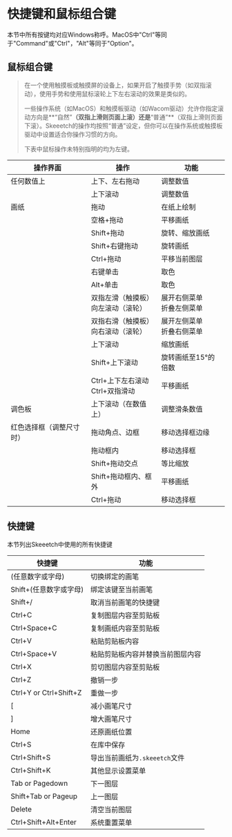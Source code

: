 # 快捷键和鼠标组合键

本节中所有按键均对应Windows称呼。MacOS中"Ctrl"等同于"Command"或"Ctrl"，"Alt"等同于"Option"。

## 鼠标组合键

> 在一个使用触摸板或触摸屏的设备上，如果开启了触摸手势（如双指滚动），使用手势和使用鼠标滚轮上下左右滚动的效果是类似的。
>
> 一些操作系统（如MacOS）和触摸板驱动（如Wacom驱动）允许你指定滚动方向是**“自然”**（双指上滑则页面上滚）还是**“普通”**（双指上滑则页面下滚）。Skeeetch的操作均按照“普通”设定，但你可以在操作系统或触摸板驱动中设置适合你操作习惯的方向。
>
> 下表中鼠标操作未特别指明的均为左键。

| 操作界面                 | 操作                                     | 功能                           |
| ------------------------ | ---------------------------------------- | ------------------------------ |
| 任何数值上               | 上下、左右拖动                           | 调整数值                       |
|                          | 上下滚动                                 | 调整数值                       |
| 画纸                     | 拖动                                     | 在纸上绘制                     |
|                          | 空格+拖动                                | 平移画纸                       |
|                          | Shift+拖动                               | 旋转、缩放画纸                 |
|                          | Shift+右键拖动                           | 旋转画纸                       |
|                          | Ctrl+拖动                                | 平移当前图层                   |
|                          | 右键单击                                 | 取色                           |
|                          | Alt+单击                                 | 取色                           |
|                          | 双指左滑（触摸板）<br />向左滚动（滚轮） | 展开右侧菜单<br />折叠左侧菜单 |
|                          | 双指右滑（触摸板）<br />向右滚动（滚轮） | 展开左侧菜单<br />折叠右侧菜单 |
|                          | 上下滚动                                 | 缩放画纸                       |
|                          | Shift+上下滚动                           | 旋转画纸至15°的倍数            |
|                          | Ctrl+上下左右滚动<br />Ctrl+双指滑动     | 平移画纸                       |
| 调色板                   | 上下滚动（在数值上）                     | 调整滑条数值                   |
| 红色选择框（调整尺寸时） | 拖动角点、边框                           | 移动选择框边缘                 |
|                          | 拖动框内                                 | 移动选择框                     |
|                          | Shift+拖动交点                           | 等比缩放                       |
|                          | Shift+拖动框内、框外                     | 平移画纸                       |
|                          | Ctrl+拖动                                | 移动选择框                     |


## 快捷键

本节列出Skeeetch中使用的所有快捷键

| 快捷键                 | 功能                             |
| ---------------------- | -------------------------------- |
| (任意数字或字母)       | 切换绑定的画笔                   |
| Shift+(任意数字或字母) | 绑定该键至当前画笔               |
| Shift+/                | 取消当前画笔的快捷键             |
| Ctrl+C                 | 复制图层内容至剪贴板             |
| Ctrl+Space+C           | 复制画纸内容至剪贴板             |
| Ctrl+V                 | 粘贴剪贴板内容                   |
| Ctrl+Space+V           | 粘贴剪贴板内容并替换当前图层内容 |
| Ctrl+X                 | 剪切图层内容至剪贴板             |
| Ctrl+Z                 | 撤销一步                         |
| Ctrl+Y or Ctrl+Shift+Z | 重做一步                         |
| [                      | 减小画笔尺寸                     |
| ]                      | 增大画笔尺寸                     |
| Home                   | 还原画纸位置                     |
| Ctrl+S                 | 在库中保存                       |
| Ctrl+Shift+S           | 导出当前画纸为`.skeeetch`文件    |
| Ctrl+Shift+K           | 其他显示设置菜单                 |
| Tab or Pagedown        | 下一图层                         |
| Shift+Tab or Pageup    | 上一图层                         |
| Delete                 | 清空当前图层                     |
| Ctrl+Shift+Alt+Enter   | 系统重置菜单                     |

